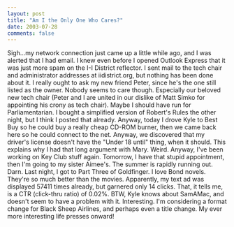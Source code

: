 ```yaml
---
layout: post
title: "Am I the Only One Who Cares?"
date: 2003-07-28
comments: false
---
```

Sigh...my network connection just came up a little while ago, and I was
alerted that I had email. I knew even before I opened Outlook Express that it
was just more spam on the I-I District reflector. I sent mail to the tech
chair and administrator addresses at iidistrict.org, but nothing has been done
about it. I really ought to ask my new friend Peter, since he's the one still
listed as the owner. Nobody seems to care though. Especially our beloved new
tech chair (Peter and I are united in our dislike of Matt Simko for appointing
his crony as tech chair). Maybe I should have run for Parliamentarian. I
bought a simplified version of Robert's Rules the other night, but I think I
posted that already. Anyway, today I drove Kyle to Best Buy so he could buy a
really cheap CD-ROM burner, then we came back here so he could connect to the
net. Anyway, we discovered that my driver's license doesn't have the "Under 18
until" thing, when it should. This explains why I had that long argument with
Mary. Weird. Anyway, I've been working on Key Club stuff again. Tomorrow, I
have that stupid appointment, then I'm going to my sister Aimee's. The summer
is rapidly running out. Darn. Last night, I got to Part Three of Goldfinger. I
love Bond novels. They're so much better than the movies. Apparently, my text
ad was displayed 57411 times already, but garnered only 14 clicks. That, it
tells me, is a CTR (click-thru ratio) of 0.02%. BTW, Kyle knows about SamAMac,
and doesn't seem to have a problem with it. Interesting. I'm considering a
format change for Black Sheep Airlines, and perhaps even a title change. My
ever more interesting life presses onward!
